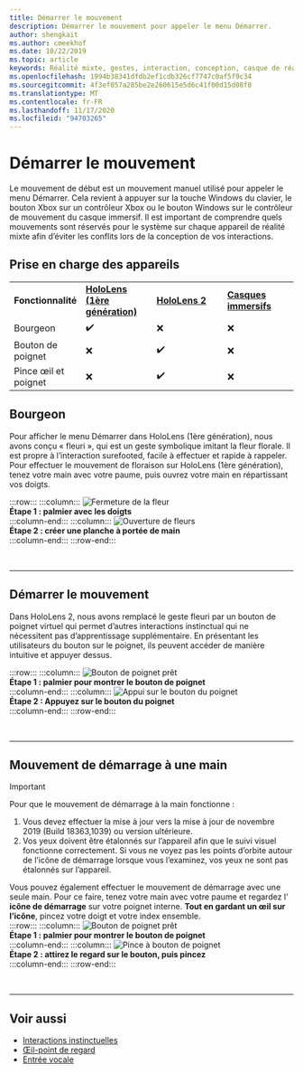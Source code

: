 ```yaml
---
title: Démarrer le mouvement
description: Démarrer le mouvement pour appeler le menu Démarrer.
author: shengkait
ms.author: cmeekhof
ms.date: 10/22/2019
ms.topic: article
keywords: Réalité mixte, gestes, interaction, conception, casque de réalité mixte, casque Windows Mixed realisation, casque de réalité virtuelle, HoloLens, MRTK, kit de pratiques de réalité mixte, fleuri
ms.openlocfilehash: 1994b38341dfdb2ef1cdb326cf7747c0af5f9c34
ms.sourcegitcommit: 4f3ef057a285be2e260615e5d6c41f00d15d08f8
ms.translationtype: MT
ms.contentlocale: fr-FR
ms.lasthandoff: 11/17/2020
ms.locfileid: "94703265"
---
```

# <a name="start-gesture"></a>Démarrer le mouvement

Le mouvement de début est un mouvement manuel utilisé pour appeler le menu Démarrer. Cela revient à appuyer sur la touche Windows du clavier, le bouton Xbox sur un contrôleur Xbox ou le bouton Windows sur le contrôleur de mouvement du casque immersif. Il est important de comprendre quels mouvements sont réservés pour le système sur chaque appareil de réalité mixte afin d’éviter les conflits lors de la conception de vos interactions.

## <a name="device-support"></a>Prise en charge des appareils

<table>
    <colgroup>
    <col width="25%" />
    <col width="25%" />
    <col width="25%" />
    <col width="25%" />
    </colgroup>
    <tr>
        <td><strong>Fonctionnalité</strong></td>
        <td><a href="../hololens-hardware-details.md"><strong>HoloLens (1ère génération)</strong></a></td>
        <td><a href="https://docs.microsoft.com/hololens/hololens2-hardware"><strong>HoloLens 2</strong></td>
        <td><a href="../discover/immersive-headset-hardware-details.md"><strong>Casques immersifs</strong></a></td>
    </tr>
     <tr>
        <td>Bourgeon</td>
        <td>✔️</td>
        <td>❌</td>
        <td>❌</td>
    </tr>
     <tr>
        <td>Bouton de poignet</td>
        <td>❌</td>
        <td>✔️</td>
        <td>❌</td>
    </tr>
    <tr>
        <td>Pince œil et poignet</td>
        <td>❌</td>
        <td>✔️</td>
        <td>❌</td>
    </tr>
</table>

## <a name="bloom"></a>Bourgeon
Pour afficher le menu Démarrer dans HoloLens (1ère génération), nous avons conçu « fleuri », qui est un geste symbolique imitant la fleur florale. Il est propre à l’interaction surefooted, facile à effectuer et rapide à rappeler. Pour effectuer le mouvement de floraison sur HoloLens (1ère génération), tenez votre main avec votre paume, puis ouvrez votre main en répartissant vos doigts.

:::row:::
    :::column:::
        ![Fermeture de la fleur](images/bloom-close.png)<br>
        **Étape 1 : palmier avec les doigts**<br>
    :::column-end:::
    :::column:::
        ![Ouverture de fleurs](images/bloom-open.png)<br>
        **Étape 2 : créer une planche à portée de main**<br>
    :::column-end:::
:::row-end:::

<br>

---

## <a name="start-gesture"></a>Démarrer le mouvement
Dans HoloLens 2, nous avons remplacé le geste fleuri par un bouton de poignet virtuel qui permet d’autres interactions instinctual qui ne nécessitent pas d’apprentissage supplémentaire. En présentant les utilisateurs du bouton sur le poignet, ils peuvent accéder de manière intuitive et appuyer dessus.

:::row:::
    :::column:::
        ![Bouton de poignet prêt](images/wrist-button-ready.png)<br>
        **Étape 1 : palmier pour montrer le bouton de poignet**<br>
    :::column-end:::
    :::column:::
        ![Appui sur le bouton du poignet](images/wrist-button-press.png)<br>
        **Étape 2 : Appuyez sur le bouton du poignet**<br>
    :::column-end:::
:::row-end:::

<br>

---


## <a name="one-handed-start-gesture"></a>Mouvement de démarrage à une main

> [!IMPORTANT]
> Pour que le mouvement de démarrage à la main fonctionne :
>
> 1. Vous devez effectuer la mise à jour vers la mise à jour de novembre 2019 (Build 18363,1039) ou version ultérieure.
> 1. Vos yeux doivent être étalonnés sur l’appareil afin que le suivi visuel fonctionne correctement. Si vous ne voyez pas les points d’orbite autour de l’icône de démarrage lorsque vous l’examinez, vos yeux ne sont pas étalonnés sur l’appareil.

Vous pouvez également effectuer le mouvement de démarrage avec une seule main. Pour ce faire, tenez votre main avec votre paume et regardez l' **icône de démarrage** sur votre poignet interne. **Tout en gardant un œil sur l’icône**, pincez votre doigt et votre index ensemble.<br>
:::row:::
    :::column:::
        ![Bouton de poignet prêt](images/wrist-button-ready.png)<br>
        **Étape 1 : palmier pour montrer le bouton de poignet**<br>
    :::column-end:::
    :::column:::
        ![Pince à bouton de poignet](images/wrist-button-pinch.png)<br>
        **Étape 2 : attirez le regard sur le bouton, puis pincez**<br>
    :::column-end:::
:::row-end:::

<br>

---

## <a name="see-also"></a>Voir aussi

* [Interactions instinctuelles](interaction-fundamentals.md)
* [Œil-point de regard](eye-tracking.md)
* [Entrée vocale](voice-input.md)
